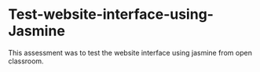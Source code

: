 # Test-website-interface-using-Jasmine
This assessment was to test the website interface using jasmine from open classroom. 
